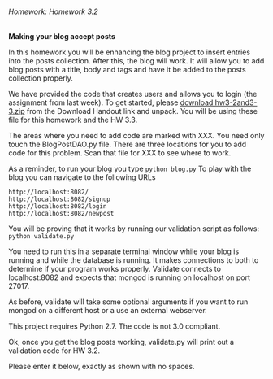 ###### Homework: Homework 3.2

**Making your blog accept posts**

In this homework you will be enhancing the blog project to insert entries into the posts collection. After this, the blog will work. It will allow you to add blog posts with a title, body and tags and have it be added to the posts collection properly.

We have provided the code that creates users and allows you to login (the assignment from last week). To get started, please [download hw3-2and3-3.zip](https://university.mongodb.com/static/MongoDB_2016_M101P_January/handouts/hw3-2and3-3.8888191ec8ef.zip) from the Download Handout link and unpack. You will be using these file for this homework and the HW 3.3.

The areas where you need to add code are marked with XXX. You need only touch the BlogPostDAO.py file. There are three locations for you to add code for this problem. Scan that file for XXX to see where to work.

As a reminder, to run your blog you type
``
python blog.py
``
To play with the blog you can navigate to the following URLs
```
http://localhost:8082/
http://localhost:8082/signup
http://localhost:8082/login
http://localhost:8082/newpost
```
You will be proving that it works by running our validation script as follows:
``
python validate.py
``

You need to run this in a separate terminal window while your blog is running and while the database is running. It makes connections to both to determine if your program works properly. Validate connects to localhost:8082 and expects that mongod is running on localhost on port 27017.

As before, validate will take some optional arguments if you want to run mongod on a different host or a use an external webserver.

This project requires Python 2.7. The code is not 3.0 compliant.

Ok, once you get the blog posts working, validate.py will print out a validation code for HW 3.2.

Please enter it below, exactly as shown with no spaces.
